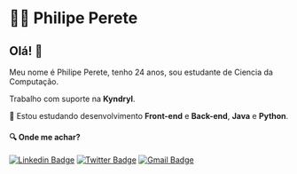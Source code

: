# :man_technologist: Philipe Perete

## Olá! 👋

Meu nome é Philipe Perete, tenho 24 anos, sou estudante de Ciencia da Computação.

Trabalho com suporte na **Kyndryl**.

🌱 Estou estudando desenvolvimento **Front-end** e **Back-end**, **Java** e **Python**.

#### :mag: Onde me achar?

[![Linkedin Badge](https://img.shields.io/badge/-LinkedIn-blue?style=flat-square&logo=Linkedin&logoColor=white&link=https://www.linkedin.com/in/philipe-perete-b76622104/)](https://www.linkedin.com/in/philipe-perete-b76622104/)
[![Twitter Badge](https://img.shields.io/badge/-Twitter-1ca0f1?style=flat-square&labelColor=1ca0f1&logo=twitter&logoColor=white&link=https://twitter.com/PhilipePerete)](https://twitter.com/PhilipePerete)
[![Gmail Badge](https://img.shields.io/badge/-Gmail-c14438?style=flat-square&logo=Gmail&logoColor=white&link=mailto:philipeperete@gmail.com)](mailto:philipeperete@gmail.com)

[Proxxi Tecnologia]: https://www.proxxi.com.br/home/home.html
